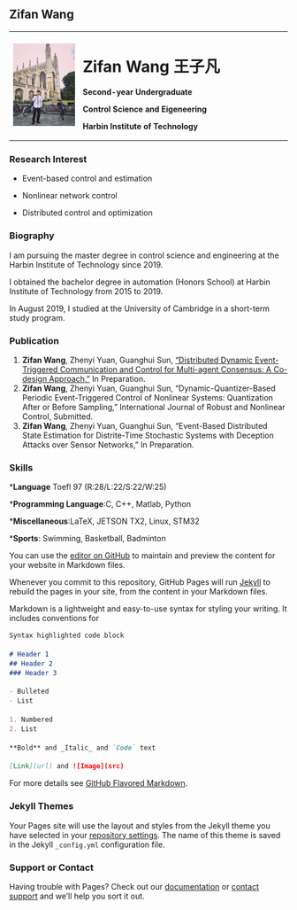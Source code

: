 ## Zifan Wang
<table border="0">
  <tr>
    <td width="25%">
      <img src="Pic.jpg" width="100%">     
    </td>
    <td width="75%">
      <h1>Zifan Wang 王子凡</h1>
      <p><b>Second-year Undergraduate</b></p>
      <p><b>Control Science and Eigeneering</b></p>
      <p><b>Harbin Institute of Technology</b></p>
    </td>
  </tr>
</table>

### Research Interest
- Event-based control and estimation  

- Nonlinear network control  

- Distributed control and optimization  


### Biography
I am pursuing the master degree in control science and engineering at the Harbin Institute of Technology since 2019.   

I obtained the bachelor degree in automation (Honors School) at Harbin Institute of Technology from 2015 to 2019.  

In August 2019, I studied at the University of Cambridge in a short-term study program.

### Publication
1. **Zifan Wang**, Zhenyi Yuan, Guanghui Sun, [“Distributed Dynamic Event-Triggered Communication and Control for Multi-agent Consensus: A Co-design Approach,”](./WZF_MAS.pdf)
In Preparation.
2. **Zifan Wang**, Zhenyi Yuan, Guanghui Sun, “Dynamic-Quantizer-Based Periodic Event-Triggered Control of Nonlinear Systems: Quantization After or Before
Sampling,” International Journal of Robust and Nonlinear Control, Submitted.
3. **Zifan Wang**, Zhenyi Yuan, Guanghui Sun, “Event-Based Distributed State Estimation for Distrite-Time Stochastic Systems with Deception Attacks over Sensor
Networks,” In Preparation.

### Skills
***Language** Toefl 97 (R:28/L:22/S:22/W:25)  

***Programming Language**:C, C++, Matlab, Python  

***Miscellaneous**:LaTeX, JETSON TX2, Linux, STM32  

***Sports**: Swimming, Basketball, Badminton

You can use the [editor on GitHub](https://github.com/zifan-5528/zifan-5528.github.io/edit/master/index.md) to maintain and preview the content for your website in Markdown files.

Whenever you commit to this repository, GitHub Pages will run [Jekyll](https://jekyllrb.com/) to rebuild the pages in your site, from the content in your Markdown files.



Markdown is a lightweight and easy-to-use syntax for styling your writing. It includes conventions for

```markdown
Syntax highlighted code block

# Header 1
## Header 2
### Header 3

- Bulleted
- List

1. Numbered
2. List

**Bold** and _Italic_ and `Code` text

[Link](url) and ![Image](src)
```

For more details see [GitHub Flavored Markdown](https://guides.github.com/features/mastering-markdown/).

### Jekyll Themes

Your Pages site will use the layout and styles from the Jekyll theme you have selected in your [repository settings](https://github.com/zifan-5528/zifan-5528.github.io/settings). The name of this theme is saved in the Jekyll `_config.yml` configuration file.

### Support or Contact

Having trouble with Pages? Check out our [documentation](https://docs.github.com/categories/github-pages-basics/) or [contact support](https://github.com/contact) and we’ll help you sort it out.
